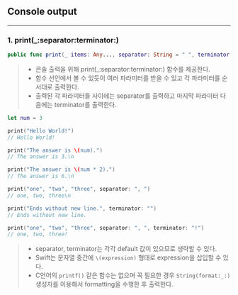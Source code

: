 ## Console output

---

### 1. print(_:separator:terminator:)

```swift
public func print(_ items: Any..., separator: String = " ", terminator: String = "\n")
```

> * 콘솔 출력을 위해 print(_:separator:terminator:) 함수를 제공한다. 
> * 함수 선언에서 볼 수 있듯이 여러 파라미터를 받을 수 있고 각 파라미터를 순서대로 출력한다.
> * 출력된 각 파라미터들 사이에는 separator를 출력하고 마지막 파라미터 다음에는 terminator를 출력한다.

```swift
let num = 3

print("Hello World!")
// Hello World!

print("The answer is \(num).")
// The answer is 3.\n

print("The answer is \(num * 2).")
// The answer is 6.\n

print("one", "two", "three", separator: ", ")
// one, two, three\n

print("Ends without new line.", terminator: "")
// Ends without new line.

print("one", "two", "three", separator: ", ", terminator: "!")
// one, two, three!
```

> * separator, terminator는 각각 default 값이 있으므로 생략할 수 있다.
> * Swift는 문자열 중간에 `\(expression)` 형태로 expression을 삽입할 수 있다.
> * C언어의 `printf()` 같은 함수는 없으며 꼭 필요한 경우 `String(format:_:)` 생성자를 이용해서 formatting을 수행한 후 출력한다.
